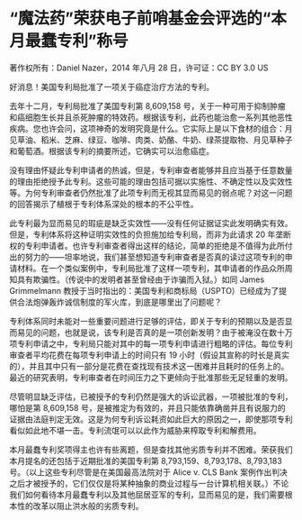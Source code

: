 # “魔法药”荣获电子前哨基金会评选的“本月最蠢专利”称号

著作权所有：Daniel Nazer，2014 年八月 28 日，许可证：CC BY 3.0 US

好消息！美国专利局批准了一项关于癌症治疗方法的专利。

去年十二月，专利局批准了美国专利第 8,609,158 号，关于一种可用于抑制肿瘤和癌细胞生长并且杀死肿瘤的特效药。根据该专利，此药也能治愈一系列其他恶性疾病。您也许会问，这项神奇的发明究竟是什么。它实际上是以下食材的组合：月见草油、稻米、芝麻、绿豆、咖啡、肉类、奶酪、牛奶、绿茶提取物、月见草种子和葡萄酒。根据该专利的摘要所述，它确实可以治愈癌症。

没有理由怀疑此专利申请者的热诚，但是，专利审查者能够并且应当基于任意数量的理由拒绝授予此专利。这些可能的理由包括可据以实施性、不确定性以及实效性等。为何专利审查者仍然批准了此项专利而无视其显而易见的弱点呢？对这一问题的回答揭示了植根于专利体系深处的根本的不公平性。

此专利最为显而易见的瑕疵是缺乏实效性——没有任何证据证实此发明确实有效。但是，专利体系将这种证明实效性的负担施加给专利局，而非为此请求 20 年垄断权的专利申请者。也许专利审查者得出这样的结论，简单的拒绝是不值得为此所付出的努力的——坦率地说，我们甚至想知道专利审查者是否真的读过这项专利的申请材料。在一个类似案例中，专利局批准了这样一项专利，其申请者的作品众所周知具有欺骗性。（传说中的发明者甚至曾经由于诈骗而入狱。）如同 James Grimmelmann 教授于当时指出的：美国专利和商标局（USPTO）已经成为了提供合法炮弹轰炸诚信制度的军火库，到底是哪里出了问题呢？

专利体系同时未能对一些重要问题进行足够的评估，即关于专利的预期以及是否显而易见的问题，也就是说，该专利是否真的是一项创新发明？由于被淹没在数十万项专利申请之中，专利局只能对其中的每一项专利申请进行粗略的评估。每位专利审查者平均花费在每项专利申请上的时间只有 19 小时（假设其宣称的时长是真实的），并且其中只有一部分是花费在查找现有技术这一困难并且耗时的任务上的。最近的研究表明，专利审查者在时间压力之下更倾向于批准那些无足轻重的发明。

尽管明显缺乏评估，已被授予的专利仍然是强大的诉讼武器，一项被批准的专利，哪怕是第  8,609,158 号，是被推定为有效的，并且只能依靠确凿并且有说服力的证据由法庭判定无效。这是为何专利诉讼耗资如此巨大的原因之一，即使那项专利看似如此地不堪一击。专利流氓可以以此作为威胁来榨取专利和解费用。

本月最蠢专利奖项得主也许有些离题，但是查找其他劣质专利并不困难。荣获我们本月提名的还包括于近期批准的美国专利第 8,793,159、8,793,178、8,793,183 号。（以上这些专利尽管是在美国最高法院对于 Alice v. CLS Bank 案例作出判决之后才被授予的，它们仅仅是将某种抽象的商业过程与一台计算机相关联。）不论我们如何看待本月最蠢专利以及其他屈居亚军的专利，显而易见的是，我们需要根本性的改革以阻止洪水般的劣质专利。
